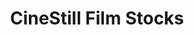 ---
title: CineStill Film Stocks
path: /film-cinestill-stocks
category:     
    - Film Stocks
hashtags:
    - CineStill800T
    - cinestillfilm
    - cinestill
    - 800t
    - cinestill800
    - spaetlight800t
    - cinestillphotography
    - cinestills
---